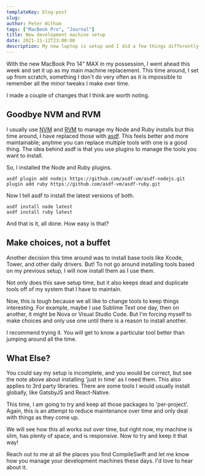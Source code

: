 ```yaml
---
templateKey: blog-post
slug:
author: Peter Witham
tags: ["MacBook Pro", "Journal"]
title: New development machine setup
date: 2021-11-12T23:00:00
description: My new laptop is setup and I did a few things differently this time.
---
```


With the new MacBook Pro 14" MAX in my possession, I went ahead this week and set it up as my main machine replacement. This time around, I set up from scratch, something I don't do very often as it is impossible to remember all the minor tweaks I make over time.

I made a couple of changes that I think are worth noting.

## Goodbye NVM and RVM

I usually use [NVM](https://github.com/nvm-sh/nvm) and [RVM](https://rvm.io) to manage my Node and Ruby installs but this time around, I have replaced those with [asdf](https://asdf-vm.com). This feels better and more maintainable; anytime you can replace multiple tools with one is a good thing. The idea behind asdf is that you use plugins to manage the tools you want to install.

So, I installed the Node and Ruby plugins.

```
asdf plugin add nodejs https://github.com/asdf-vm/asdf-nodejs.git
plugin add ruby https://github.com/asdf-vm/asdf-ruby.git
```

Now I tell asdf to install the latest versions of both.

```
asdf install node latest
asdf install ruby latest
```

And that is it, all done. How easy is that?

## Make choices, not a buffet

Another decision this time around was to install base tools like Xcode, Tower, and other daily drivers. But! To not go around installing tools based on my previous setup, I will now install them as I use them.

Not only does this save setup time, but it also keeps dead and duplicate tools off of my system that I have to maintain.

Now, this is tough because we all like to change tools to keep things interesting. For example, maybe I use Sublime Text one day, then on another, it might be Nova or Visual Studio Code. But I'm forcing myself to make choices and only use one until there is a reason to install another.

I recommend trying it. You will get to know a particular tool better than jumping around all the time.

## What Else?

You could say my setup is incomplete, and you would be correct, but see the note above about installing 'just in time' as I need them. This also applies to 3rd party libraries. There are some tools I would usually install globally, like GatsbyJS and React-Native.

This time, I am going to try and keep all those packages to 'per-project'. Again, this is an attempt to reduce maintenance over time and only deal with things as they come up.

We will see how this all works out over time, but right now, my machine is slim, has plenty of space, and is responsive. Now to try and keep it that way!

Reach out to me at all the places you find CompileSwift and let me know how you manage your development machines these days. I'd love to hear about it.
